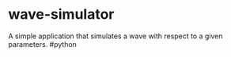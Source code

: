 # wave-simulator
A simple application that simulates a wave with respect to a given parameters. #python
